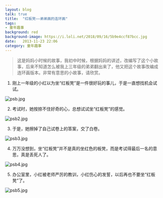 ```yaml
---
layout: blog  
talk: true  
title:  "红板凳——弟弟画的连环画"  
tags:  
- 童年趣事  
background: red  
background-image: https://i.loli.net/2018/09/16/5b9e4ccf87bcc.jpg  
date:   2013-11-23 22:06   
category: 童年趣事  
---
```


>这是妈妈小时候的故事，我初中时候，根据妈妈的讲述，改编写了这个小故事，后来不知道怎么被我上三年级的弟弟翻出来了，他又把这个故事改编成连环画版本。非常有意思的小故事，请欣赏。

1. 刚上一年级的小红以为坐“红板凳”是一件很好玩的事儿，于是一直想找机会试试。

![psb.jpg](https://i.loli.net/2018/09/16/5b9e4d1bdc682.jpg)

2. 考试时，她按捺不住好奇的心，总想试试坐“红板凳”的感觉。

![psb2.jpg](https://i.loli.net/2018/09/16/5b9e4d1bd9521.jpg)

3. 于是，她擦掉了自己试卷上的答案，交了白卷。

![psb3.jpg](https://i.loli.net/2018/09/16/5b9e4d1c01065.jpg)

4. 万万没想到，坐“红板凳”并不是真的坐红色的板凳，而是考试得最后一名的意思，真是丢死人了。

![psb4.jpg](https://i.loli.net/2018/09/16/5b9e4d1c03bd3.jpg)

5. 办公室里，小红被老师严厉的教训，小红伤心的发誓，以后再也不要坐“红板凳”了。

![psb5.jpg](https://i.loli.net/2018/09/16/5b9e4d1c05128.jpg)